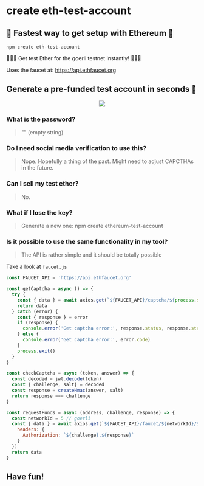 # create eth-test-account

## :unicorn: Fastest way to get setup with Ethereum :unicorn:

```shell
npm create eth-test-account
```

💸💸💸 Get test Ether for the goerli testnet instantly! 💸💸💸

Uses the faucet at: https://api.ethfaucet.org

## Generate a pre-funded test account in seconds :rocket:

<p align="center"><img src="/img/install.gif?raw=true"/></p>

###  What is the password?
>"" (empty string)


### Do I need social media verification to use this?
> Nope. Hopefully a thing of the past. Might need to adjust CAPCTHAs in the future.

### Can I sell my test ether?
> No.

### What if I lose the key?
> Generate a new one: npm create ethereum-test-account


### Is it possible to use the same functionality in my tool?
> The API is rather simple and it should be totally possible

Take a look at `faucet.js`
```javascript
const FAUCET_API = 'https://api.ethfaucet.org'

const getCaptcha = async () => {
  try {
    const { data } = await axios.get(`${FAUCET_API}/captcha/${process.stdout.columns}/${process.stdout.rows * 2}`)
    return data
  } catch (error) {
    const { response } = error
    if (response) {
      console.error('Get captcha error:', response.status, response.statusText)
    } else {
      console.error('Get captcha error:', error.code)
    }
    process.exit()
  }
}

const checkCaptcha = async (token, answer) => {
  const decoded = jwt.decode(token)
  const { challenge, salt} = decoded
  const response = createHmac(answer, salt)
  return response === challenge
}

const requestFunds = async (address, challenge, response) => {
  const networkId = 5 // goerli
  const { data } = await axios.get(`${FAUCET_API}/faucet/${networkId}/${address}`, {
    headers: {
      Authorization: `${challenge}.${response}`
    }
  })
  return data
}
```

## Have fun!

